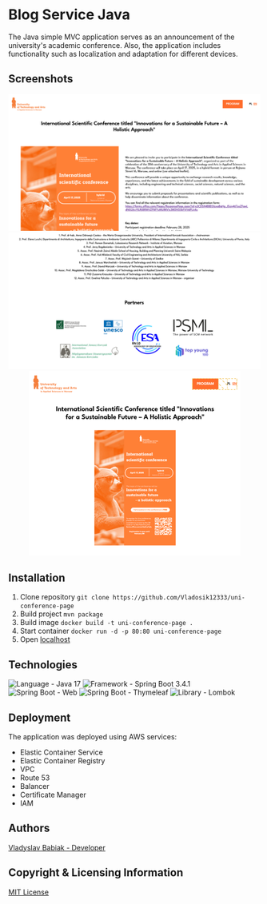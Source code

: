 # Blog Service Java

The Java simple MVC application serves as an announcement of the university's academic conference. Also, the application includes functionality such as localization and adaptation for different devices.

## Screenshots

<p align="center">
  <img src="images/img.png" alt="Image 1" />
  <img src="images/img_1.png" alt="Image 2" />
  <img src="images/img_2.png" alt="Image 3" />
</p>

## Installation

1. Clone repository `git clone https://github.com/Vladosik12333/uni-conference-page`
2. Build project `mvn package`
3. Build image `docker build -t uni-conference-page .`
4. Start container `docker run -d -p 80:80 uni-conference-page`
5. Open [localhost](http://localhost:80/)

## Technologies

<p align="left">
<img src="https://img.shields.io/badge/Language-Java 17-orange.svg" alt="Language - Java 17">
<img src="https://img.shields.io/badge/Framework-Spring Boot 3.4.1-green.svg" alt="Framework - 
Spring Boot 3.4.1">
<img src="https://img.shields.io/badge/Spring Boot-Web MVC-green.svg" alt="Spring Boot - Web">
<img src="https://img.shields.io/badge/Spring Boot-Thymeleaf-green.svg" alt="Spring Boot - Thymeleaf">
<img src="https://img.shields.io/badge/Library-Lombok-blue.svg" alt="Library - Lombok">
</p>

## Deployment

The application was deployed using AWS services:
- Elastic Container Service
- Elastic Container Registry
- VPC
- Route 53
- Balancer
- Certificate Manager
- IAM

## Authors

[Vladyslav Babiak - Developer](https://github.com/Vladosik12333)

## Copyright & Licensing Information

[MIT License](LICENSE)
